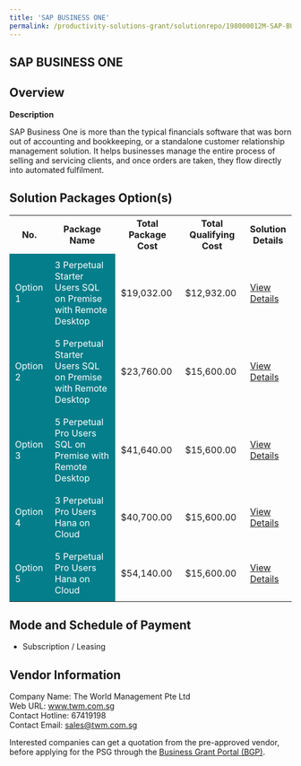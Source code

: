 ```yaml
---
title: 'SAP BUSINESS ONE'
permalink: /productivity-solutions-grant/solutionrepo/198000012M-SAP-BUSINESS-ONE-G
---
```


## SAP BUSINESS ONE

## Overview

**Description**

SAP Business One is more than the typical financials software that was born out of accounting and bookkeeping, or a standalone customer relationship management solution. It helps businesses manage the entire process of selling and servicing clients, and once orders are taken, they flow directly into automated fulfilment.

## Solution Packages Option(s)

<table>
<tr>
<th><b>No.</b></th>
<th><b>Package Name</b></th>
<th><b>Total Package Cost</b></th>
<th><b>Total Qualifying Cost</b></th>
<th><b>Solution Details</b></th>
</tr>
<tr>
<td style='padding: 10px; background-color: #037E8A; color: #FFFFFF;'>Option 1</td>
<td style='padding: 10px; background-color: #037E8A; color: #FFFFFF;'>3 Perpetual Starter Users SQL on Premise with Remote Desktop</td>
<td style='padding: 10px;'>$19,032.00</td>
<td style='padding: 10px;'>$12,932.00</td>
<td style='padding: 10px;'><a href='/images/psg/198000012M_20240183_09012025_Desensitised_Annex3_Part1.pdf' target='_blank'>View Details</a></td>
</tr>
<tr>
<td style='padding: 10px; background-color: #037E8A; color: #FFFFFF;'>Option 2</td>
<td style='padding: 10px; background-color: #037E8A; color: #FFFFFF;'>5 Perpetual Starter Users SQL on Premise with Remote Desktop</td>
<td style='padding: 10px;'>$23,760.00</td>
<td style='padding: 10px;'>$15,600.00</td>
<td style='padding: 10px;'><a href='/images/psg/198000012M_20240183_09012025_Desensitised_Annex3_Part2.pdf' target='_blank'>View Details</a></td>
</tr>
<tr>
<td style='padding: 10px; background-color: #037E8A; color: #FFFFFF;'>Option 3</td>
<td style='padding: 10px; background-color: #037E8A; color: #FFFFFF;'>5 Perpetual Pro Users SQL on Premise with Remote Desktop</td>
<td style='padding: 10px;'>$41,640.00</td>
<td style='padding: 10px;'>$15,600.00</td>
<td style='padding: 10px;'><a href='/images/psg/198000012M_20240183_09012025_Desensitised_Annex3_Part3.pdf' target='_blank'>View Details</a></td>
</tr>
<tr>
<td style='padding: 10px; background-color: #037E8A; color: #FFFFFF;'>Option 4</td>
<td style='padding: 10px; background-color: #037E8A; color: #FFFFFF;'>3 Perpetual Pro Users Hana on Cloud</td>
<td style='padding: 10px;'>$40,700.00</td>
<td style='padding: 10px;'>$15,600.00</td>
<td style='padding: 10px;'><a href='/images/psg/198000012M_20240183_09012025_Desensitised_Annex3_Part4.pdf' target='_blank'>View Details</a></td>
</tr>
<tr>
<td style='padding: 10px; background-color: #037E8A; color: #FFFFFF;'>Option 5</td>
<td style='padding: 10px; background-color: #037E8A; color: #FFFFFF;'>5 Perpetual Pro Users Hana on Cloud</td>
<td style='padding: 10px;'>$54,140.00</td>
<td style='padding: 10px;'>$15,600.00</td>
<td style='padding: 10px;'><a href='/images/psg/198000012M_20240183_09012025_Desensitised_Annex3_Part5.pdf' target='_blank'>View Details</a></td>
</tr>
</table>

## Mode and Schedule of Payment

 - Subscription / Leasing

## Vendor Information

 Company Name: The World Management Pte Ltd<br>Web URL: www.twm.com.sg <br>Contact Hotline: 67419198 <br>Contact Email: sales@twm.com.sg <br>

Interested companies can get a quotation from the pre-approved vendor, before applying for the PSG through the <a href='https://www.businessgrants.gov.sg/' target='_blank' rel='noopener'>Business Grant Portal (BGP)</a>.

<script src="/jquery/resize-tables.js"></script>
